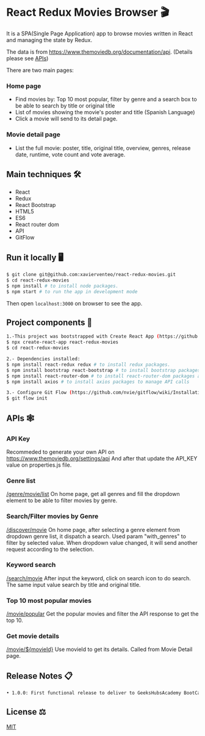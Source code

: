 
# React Redux Movies Browser 🎬

It is a SPA(Single Page Application) app to browse movies written in React and managing the state by Redux.

The data is from https://www.themoviedb.org/documentation/api. (Details please see [APIs](#APIs))

There are two main pages:

### Home page
- Find movies by: Top 10 most popular, filter by genre and a search box to be able to search by title or original title
- List of movies showing the movie's poster and title (Spanish Language)
- Click a movie will send to its detail page.

### Movie detail page
- List the full movie: poster, title, original title, overview, genres, release date, runtime, vote count and vote average.

## Main techniques 🛠
- React
- Redux
- React Bootstrap
- HTML5 
- ES6
- React router dom
- API 
- GitFlow

## Run it locally 🖥
```bash
$ git clone git@github.com:xavierventeo/react-redux-movies.git
$ cd react-redux-movies
$ npm install # to install node packages.
$ npm start # to run the app in development mode
```
Then open `localhost:3000` on browser to see the app.

## Project components 📙
```bash
1.-This project was bootstrapped with Create React App (https://github.com/facebook/create-react-app).
$ npx create-react-app react-redux-movies
$ cd react-redux-movies

2.- Dependencies installed:
$ npm install react-redux redux # to install redux packages.
$ npm install bootstrap react-bootstrap # to install bootstrap packages.
$ npm install react-router-dom # to install react-router-dom packages and manage navegation 
$ npm install axios # to install axios packages to manage API calls 

3.- Configure Git Flow (https://github.com/nvie/gitflow/wiki/Installation)
$ git flow init

```

## <a name="APIs">APIs</a> 🕸

### API Key
Recommeded to generate your own API on https://www.themoviedb.org/settings/api
And after that update the API_KEY value on properties.js file.

### Genre list
[/genre/movie/list](https://developers.themoviedb.org/3/genres/get-movie-list)
On home page, get all genres and fill the dropdown element to be able to filter movies by genre.

### Search/Filter movies by Genre
[/discover/movie](https://developers.themoviedb.org/3/discover/movie-discover)
On home page, after selecting a genre element from dropdown genre list, it dispatch a search. Used param "with_genres" to filter by selected value. 
When dropdown value changed, it will send another request according to the selection.

### Keyword search
[/search/movie](https://developers.themoviedb.org/3/search/search-movies)
After input the keyword, click on search icon to do search. The same input value search by title and original title.

### Top 10 most popular movies
[/movie/popular](https://developers.themoviedb.org/3/movies/get-popular-movies)
Get the popular movies and filter the API response to get the top 10.

### Get movie details
[/movie/${movieId}](https://developers.themoviedb.org/3/movies/get-movie-details)
Use movieId to get its details. Called from Movie Detail page.


## Release Notes 📋
```bash
• 1.0.0: First functional release to deliver to GeeksHubsAcademy BootCamp
```

## License ⚖️
[MIT](https://choosealicense.com/licenses/mit/)

